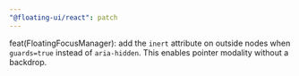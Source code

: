 ```yaml
---
"@floating-ui/react": patch
---
```


feat(FloatingFocusManager): add the `inert` attribute on outside nodes when `guards=true` instead of `aria-hidden`. This enables pointer modality without a backdrop.

